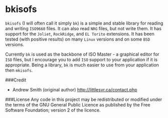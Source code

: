 bkisofs
=======

`bkisofs` (I will often call it simply `bk`) is a simple and stable library for reading and writing `ISO9660` files. It can also read `NRG` files, but not write them. It has support for the `Joliet`, `RockRidge`, and `EL Torito` extensions. It has been tested (with positive results) on many `Linux` versions and on some `BSD` versions.

Currently `bk` is used as the backbone of ISO Master - a graphical editor for `ISO` files, but I encourage you to add `ISO` support to your application if it is appropriate. Being a library, `bk` is much easier to use from your application then `mkisofs`.

###Credit
- Andrew Smith (original author) http://littlesvr.ca/contact.php

###License
    Any code in this project may be redistributed or modified under the terms of the GNU General Public Licence 
    as published by the Free Software Foundation; version 2 of the licence.
